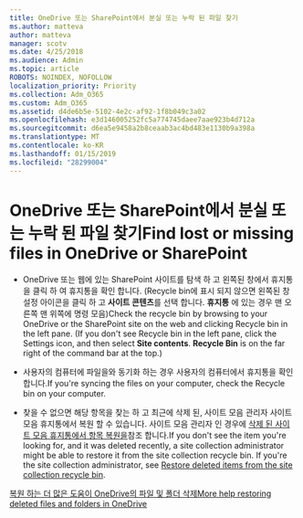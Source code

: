 ```yaml
---
title: OneDrive 또는 SharePoint에서 분실 또는 누락 된 파일 찾기
ms.author: matteva
author: matteva
manager: scotv
ms.date: 4/25/2018
ms.audience: Admin
ms.topic: article
ROBOTS: NOINDEX, NOFOLLOW
localization_priority: Priority
ms.collection: Adm_O365
ms.custom: Adm_O365
ms.assetid: d4de6b5e-5102-4e2c-af92-1f8b049c3a02
ms.openlocfilehash: e3d146005252fc5a774745daee7aae923b4d712a
ms.sourcegitcommit: d6ea5e9458a2b8ceaab3ac4bd483e1130b9a398a
ms.translationtype: MT
ms.contentlocale: ko-KR
ms.lasthandoff: 01/15/2019
ms.locfileid: "28299004"
---
```

# <a name="find-lost-or-missing-files-in-onedrive-or-sharepoint"></a><span data-ttu-id="d09d9-102">OneDrive 또는 SharePoint에서 분실 또는 누락 된 파일 찾기</span><span class="sxs-lookup"><span data-stu-id="d09d9-102">Find lost or missing files in OneDrive or SharePoint</span></span>

- <span data-ttu-id="d09d9-p101">OneDrive 또는 웹에 있는 SharePoint 사이트를 탐색 하 고 왼쪽된 창에서 휴지통을 클릭 하 여 휴지통을 확인 합니다. (Recycle bin에 표시 되지 않으면 왼쪽된 창 설정 아이콘을 클릭 하 고 **사이트 콘텐츠**를 선택 합니다. **휴지통** 에 있는 경우 맨 오른쪽 맨 위쪽에 명령 모음)</span><span class="sxs-lookup"><span data-stu-id="d09d9-p101">Check the recycle bin by browsing to your OneDrive or the SharePoint site on the web and clicking Recycle bin in the left pane. (If you don't see Recycle bin in the left pane, click the Settings icon, and then select **Site contents**. **Recycle Bin** is on the far right of the command bar at the top.)</span></span> 
    
- <span data-ttu-id="d09d9-106">사용자의 컴퓨터에 파일을와 동기화 하는 경우 사용자의 컴퓨터에서 휴지통을 확인 합니다.</span><span class="sxs-lookup"><span data-stu-id="d09d9-106">If you're syncing the files on your computer, check the Recycle bin on your computer.</span></span> 
    
- <span data-ttu-id="d09d9-p102">찾을 수 없으면 해당 항목을 찾는 하 고 최근에 삭제 된, 사이트 모음 관리자 사이트 모음 휴지통에서 복원 할 수 있습니다. 사이트 모음 관리자 인 경우에 [삭제 된 사이트 모음 휴지통에서 항목 복원을](https://go.microsoft.com/fwlink/?linkid=866439)참조 합니다.</span><span class="sxs-lookup"><span data-stu-id="d09d9-p102">If you don't see the item you're looking for, and it was deleted recently, a site collection administrator might be able to restore it from the site collection recycle bin. If you're the site collection administrator, see [Restore deleted items from the site collection recycle bin](https://go.microsoft.com/fwlink/?linkid=866439).</span></span>
    
[<span data-ttu-id="d09d9-109">복원 하는 더 많은 도움이 OneDrive의 파일 및 폴더 삭제</span><span class="sxs-lookup"><span data-stu-id="d09d9-109">More help restoring deleted files and folders in OneDrive</span></span>](https://go.microsoft.com/fwlink/?linkid=872872)
  

